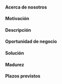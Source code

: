 #### Acerca de nosotros
#### **Motivación**
#### Descripción
#### Oportunidad de negocio
#### Solución
#### Madurez
#### Plazos previstos